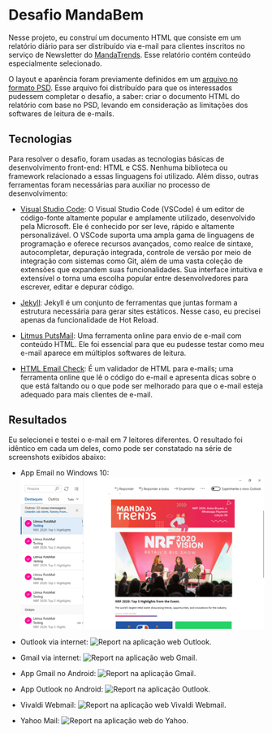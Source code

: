 # Desafio MandaBem

Nesse projeto, eu construí um documento HTML que consiste em um relatório diário para ser distribuído via e-mail para clientes inscritos no serviço de Newsletter do [MandaTrends](https://www.mandatrends.com.br/). Esse relatório contém conteúdo especialmente selecionado.

O layout e aparência foram previamente definidos em um [arquivo no formato PSD](https://github.com/Quas1Dev/mandabem-challenge/blob/main/docs/arquivos-desafio/06_MANDA_TRENDS.psd). Esse arquivo foi distribuído para que os interessados pudessem completar o desafio, a saber: criar o documento HTML do relatório com base no PSD, levando em consideração as limitações dos softwares de leitura de e-mails.

## Tecnologias
Para resolver o desafio, foram usadas as tecnologias básicas de desenvolvimento front-end: HTML e CSS. Nenhuma biblioteca ou framework relacionado a essas linguagens foi utilizado. Além disso, outras ferramentas foram necessárias para auxiliar no processo de desenvolvimento:

- [Visual Studio Code](https://code.visualstudio.com/): O Visual Studio Code (VSCode) é um editor de código-fonte altamente popular e amplamente utilizado, desenvolvido pela Microsoft. Ele é conhecido por ser leve, rápido e altamente personalizável. O VSCode suporta uma ampla gama de linguagens de programação e oferece recursos avançados, como realce de sintaxe, autocompletar, depuração integrada, controle de versão por meio de integração com sistemas como Git, além de uma vasta coleção de extensões que expandem suas funcionalidades. Sua interface intuitiva e extensível o torna uma escolha popular entre desenvolvedores para escrever, editar e depurar código.

- [Jekyll](https://jekyllrb.com/): Jekyll é um conjunto de ferramentas que juntas formam a estrutura necessária para gerar sites estáticos. Nesse caso, eu precisei apenas da funcionalidade de Hot Reload.

- [Litmus PutsMail](https://putsmail.com/): Uma ferramenta online para envio de e-mail com conteúdo HTML. Ele foi essencial para que eu pudesse testar como meu e-mail aparece em múltiplos softwares de leitura.

- [HTML Email Check](https://www.htmlemailcheck.com/): É um validador de HTML para e-mails; uma ferramenta online que lê o código do e-mail e apresenta dicas sobre o que está faltando ou o que pode ser melhorado para que o e-mail esteja adequado para mais clientes de e-mail.

## Resultados
Eu selecionei e testei o e-mail em 7 leitores diferentes. O resultado foi idêntico em cada um deles, como pode ser constatado na série de screenshots exibidos abaixo:

- App Email no Windows 10:
![Report no aplicativo Email.](https://github.com/Quas1Dev/mandabem-challange/blob/main/docs/email-por-cliente/email-windows.png?raw=true)

- Outlook via internet:
![Report na aplicação web Outlook.](https://github.com/Quas1Dev/mandabem-challenge/blob/main/docs/email-por-cliente/outlook-web.png?raw=true)

- Gmail via internet:
![Report na aplicação web Gmail.](https://github.com/Quas1Dev/mandabem-challenge/blob/main/docs/email-por-cliente/gmail-web.png?raw=true)

- App Gmail no Android:
![Report na aplicação Gmail.](https://github.com/Quas1Dev/mandabem-challenge/blob/main/docs/email-por-cliente/gmail-app-android.jpg?raw=true)

- App Outlook no Android:
![Report na aplicação Outlook.](https://github.com/Quas1Dev/mandabem-challenge/blob/main/docs/email-por-cliente/outlook-app-android.jpg?raw=true)

- Vivaldi Webmail:
![Report na aplicação web Vivaldi Webmail.](https://github.com/Quas1Dev/mandabem-challenge/blob/main/docs/email-por-cliente/vivaldi-webmail-web.png?raw=true)

- Yahoo Mail:
![Report na aplicação web do Yahoo.](https://github.com/Quas1Dev/mandabem-challenge/blob/main/docs/email-por-cliente/yahoo-web.png?raw=true)
